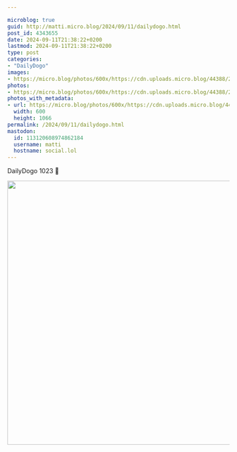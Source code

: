 ```yaml
---

microblog: true
guid: http://matti.micro.blog/2024/09/11/dailydogo.html
post_id: 4343655
date: 2024-09-11T21:38:22+0200
lastmod: 2024-09-11T21:38:22+0200
type: post
categories:
- "DailyDogo"
images:
- https://micro.blog/photos/600x/https://cdn.uploads.micro.blog/44388/2024/f209ae7a4b214f89895f7bdad392389a.jpg
photos:
- https://micro.blog/photos/600x/https://cdn.uploads.micro.blog/44388/2024/f209ae7a4b214f89895f7bdad392389a.jpg
photos_with_metadata:
- url: https://micro.blog/photos/600x/https://cdn.uploads.micro.blog/44388/2024/f209ae7a4b214f89895f7bdad392389a.jpg
  width: 600
  height: 1066
permalink: /2024/09/11/dailydogo.html
mastodon:
  id: 113120608974862184
  username: matti
  hostname: social.lol
---
```

DailyDogo 1023 🐶

<img src="https://micro.blog/photos/600x/https://blog.martin-haehnel.de/uploads/2024/f209ae7a4b214f89895f7bdad392389a.jpg" width="600" alt="" />
